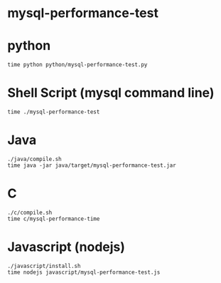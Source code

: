mysql-performance-test
======================

# python

    time python python/mysql-performance-test.py

# Shell Script (mysql command line)

    time ./mysql-performance-test

# Java

    ./java/compile.sh
    time java -jar java/target/mysql-performance-test.jar

# C

    ./c/compile.sh
    time c/mysql-performance-time

# Javascript (nodejs)

    ./javascript/install.sh
    time nodejs javascript/mysql-performance-test.js

